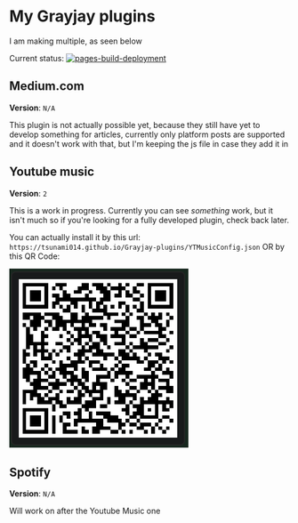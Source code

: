 # My Grayjay plugins
I am making multiple, as seen below

Current status: [![pages-build-deployment](https://github.com/Tsunami014/My-Grayjay-plugin/actions/workflows/pages/pages-build-deployment/badge.svg)](https://github.com/Tsunami014/My-Grayjay-plugin/actions/workflows/pages/pages-build-deployment)
## Medium.com
**Version**: `N/A`

This plugin is not actually possible yet, because they still have yet to develop something for articles, currently only platform posts are supported and it doesn't work with that, but I'm keeping the js file in case they add it in
## Youtube music
**Version**: `2`

This is a work in progress. Currently you can see *something* work, but it isn't much so if you're looking for a fully developed plugin, check back later.

You can actually install it by this url: `https://tsunami014.github.io/Grayjay-plugins/YTMusicConfig.json` OR by this QR Code:

[![frame](./YTM-QR.png)](https://tsunami014.github.io/Grayjay-plugins/YTMusicConfig.json)

## Spotify
**Version**: `N/A`

Will work on after the Youtube Music one
